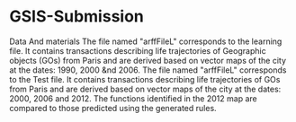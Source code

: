 # GSIS-Submission
Data And materials 
The file named "arffFileL" corresponds to the learning file. It contains transactions describing life trajectories of Geographic objects (GOs) from Paris and are derived based on vector maps of the city at the dates: 1990, 2000 &nd 2006.
The file named "arffFileL" corresponds to the Test file. It contains transactions describing life trajectories of GOs from Paris and are derived based on vector maps of the city at the dates: 2000, 2006 and 2012. 
The functions identified in the 2012 map are compared to those predicted using the generated rules. 
